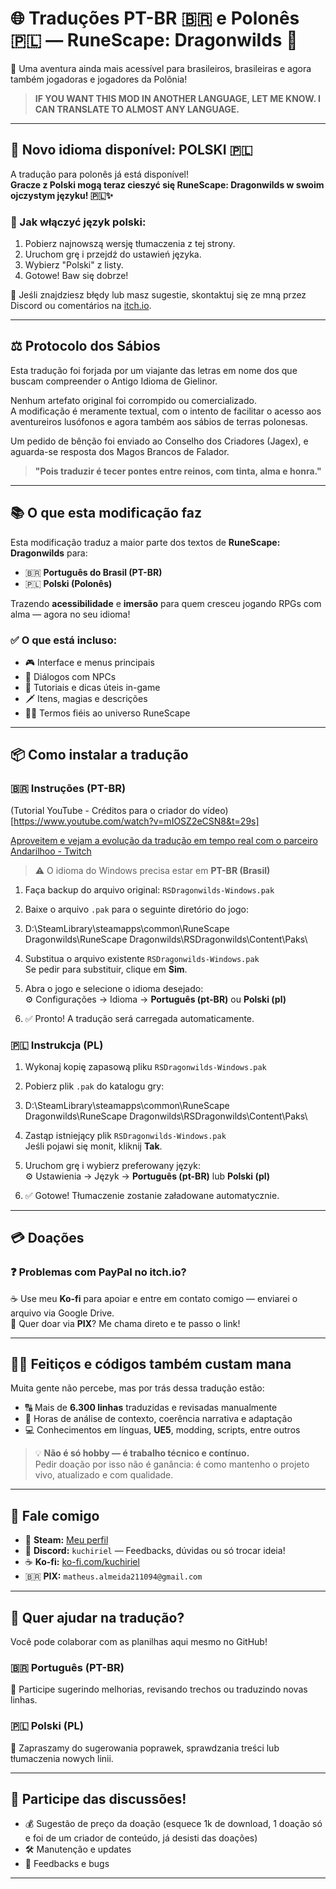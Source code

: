 # 🌐 Traduções PT-BR 🇧🇷 e Polonês 🇵🇱 — RuneScape: Dragonwilds 🐉

🌟 Uma aventura ainda mais acessível para brasileiros, brasileiras e agora também jogadoras e jogadores da Polônia!

> **IF YOU WANT THIS MOD IN ANOTHER LANGUAGE, LET ME KNOW. I CAN TRANSLATE TO ALMOST ANY LANGUAGE.**

---

## 🧭 Novo idioma disponível: POLSKI 🇵🇱

A tradução para polonês já está disponível!  
**Gracze z Polski mogą teraz cieszyć się RuneScape: Dragonwilds w swoim ojczystym języku! 🇵🇱✨**

### 📌 Jak włączyć język polski:
1. Pobierz najnowszą wersję tłumaczenia z tej strony.
2. Uruchom grę i przejdź do ustawień języka.
3. Wybierz "Polski" z listy.
4. Gotowe! Baw się dobrze!

💬 Jeśli znajdziesz błędy lub masz sugestie, skontaktuj się ze mną przez Discord ou comentários na [itch.io](https://kuchiriel.itch.io).

---

## ⚖️ Protocolo dos Sábios

Esta tradução foi forjada por um viajante das letras em nome dos que buscam compreender o Antigo Idioma de Gielinor.

Nenhum artefato original foi corrompido ou comercializado.  
A modificação é meramente textual, com o intento de facilitar o acesso aos aventureiros lusófonos e agora também aos sábios de terras polonesas.

Um pedido de bênção foi enviado ao Conselho dos Criadores (Jagex), e aguarda-se resposta dos Magos Brancos de Falador.

> **"Pois traduzir é tecer pontes entre reinos, com tinta, alma e honra."**

---

## 📚 O que esta modificação faz

Esta modificação traduz a maior parte dos textos de **RuneScape: Dragonwilds** para:

- 🇧🇷 **Português do Brasil (PT-BR)**
- 🇵🇱 **Polski (Polonês)**

Trazendo **acessibilidade** e **imersão** para quem cresceu jogando RPGs com alma — agora no seu idioma!

### ✅ O que está incluso:
- 🎮 Interface e menus principais  
- 📖 Diálogos com NPCs  
- 📘 Tutoriais e dicas úteis in-game  
- 🗡️ Itens, magias e descrições  
- 🧙‍♂️ Termos fiéis ao universo RuneScape  

---

## 📦 Como instalar a tradução

### 🇧🇷 Instruções (PT-BR)

(Tutorial YouTube - Créditos para o criador do vídeo)[https://www.youtube.com/watch?v=mIOSZ2eCSN8&t=29s]

[Aproveitem e vejam a evolução da tradução em tempo real com o parceiro Andarilhoo - Twitch](https://www.twitch.tv/andarilhoo)

> ⚠️ O idioma do Windows precisa estar em **PT-BR (Brasil)**

1. Faça backup do arquivo original: `RSDragonwilds-Windows.pak`
2. Baixe o arquivo `.pak` para o seguinte diretório do jogo:
3. D:\SteamLibrary\steamapps\common\RuneScape Dragonwilds\RuneScape Dragonwilds\RSDragonwilds\Content\Paks\


4. Substitua o arquivo existente `RSDragonwilds-Windows.pak`  
   Se pedir para substituir, clique em **Sim**.
5. Abra o jogo e selecione o idioma desejado:  
   ⚙️ Configurações → Idioma → **Português (pt-BR)** ou **Polski (pl)**
6. ✅ Pronto! A tradução será carregada automaticamente.

### 🇵🇱 Instrukcja (PL)

1. Wykonaj kopię zapasową pliku `RSDragonwilds-Windows.pak`
2. Pobierz plik `.pak` do katalogu gry:
3. D:\SteamLibrary\steamapps\common\RuneScape Dragonwilds\RuneScape Dragonwilds\RSDragonwilds\Content\Paks\

   
3. Zastąp istniejący plik `RSDragonwilds-Windows.pak`  
   Jeśli pojawi się monit, kliknij **Tak**.
4. Uruchom grę i wybierz preferowany język:  
   ⚙️ Ustawienia → Język → **Português (pt-BR)** lub **Polski (pl)**
5. ✅ Gotowe! Tłumaczenie zostanie załadowane automatycznie.

---

## 💳 Doações

### ❓ Problemas com PayPal no itch.io?

☕ Use meu **Ko-fi** para apoiar e entre em contato comigo — enviarei o arquivo via Google Drive.  
📲 Quer doar via **PIX**? Me chama direto e te passo o link!

---

## 🧙‍♂️ Feitiços e códigos também custam mana

Muita gente não percebe, mas por trás dessa tradução estão:

- 🔠 Mais de **6.300 linhas** traduzidas e revisadas manualmente  
- 🧠 Horas de análise de contexto, coerência narrativa e adaptação  
- 💻 Conhecimentos em línguas, **UE5**, modding, scripts, entre outros

> 💡 **Não é só hobby — é trabalho técnico e contínuo.**  
> Pedir doação por isso não é ganância: é como mantenho o projeto vivo, atualizado e com qualidade.

---

## 💬 Fale comigo

- 🔗 **Steam:** [Meu perfil](https://steamcommunity.com/profiles/76561198080398415/)
- 💬 **Discord:** `kuchiriel` — Feedbacks, dúvidas ou só trocar ideia!
- ☕ **Ko-fi:** [ko-fi.com/kuchiriel](https://ko-fi.com/kuchiriel)
- 🇧🇷 **PIX:** `matheus.almeida211094@gmail.com`

---

## 🧩 Quer ajudar na tradução?

Você pode colaborar com as planilhas aqui mesmo no GitHub!

### 🇧🇷 Português (PT-BR)
📄 Participe sugerindo melhorias, revisando trechos ou traduzindo novas linhas.

### 🇵🇱 Polski (PL)
📄 Zapraszamy do sugerowania poprawek, sprawdzania treści lub tłumaczenia nowych linii.

---

## 📢 Participe das discussões!

- 💰 Sugestão de preço da doação  (esquece 1k de download, 1 doação só e foi de um criador de conteúdo, já desisti das doações)
- 🛠️ Manutenção e updates  
- 💬 Feedbacks e bugs  

---

